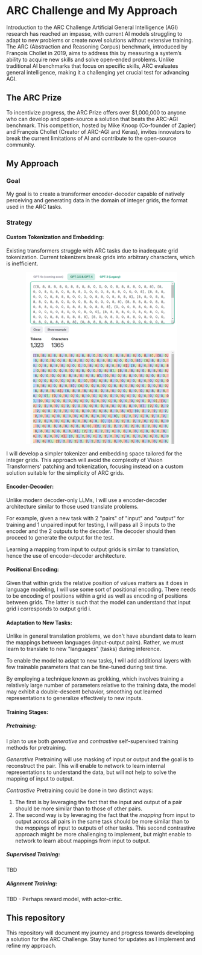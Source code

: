 # ARC Challenge and My Approach
Introduction to the ARC Challenge
Artificial General Intelligence (AGI) research has reached an impasse, with current AI models struggling to adapt to new problems or create novel solutions without extensive training. The ARC (Abstraction and Reasoning Corpus) benchmark, introduced by François Chollet in 2019, aims to address this by measuring a system’s ability to acquire new skills and solve open-ended problems. Unlike traditional AI benchmarks that focus on specific skills, ARC evaluates general intelligence, making it a challenging yet crucial test for advancing AGI.

## The ARC Prize
To incentivize progress, the ARC Prize offers over $1,000,000 to anyone who can develop and open-source a solution that beats the ARC-AGI benchmark. This competition, hosted by Mike Knoop (Co-founder of Zapier) and François Chollet (Creator of ARC-AGI and Keras), invites innovators to break the current limitations of AI and contribute to the open-source community.

## My Approach
### Goal
My goal is to create a transformer encoder-decoder capable of natively perceiving and generating data in the domain of integer grids, the format used in the ARC tasks.

### Strategy
#### Custom Tokenization and Embedding:

Existing transformers struggle with ARC tasks due to inadequate grid tokenization. Current tokenizers break grids into arbitrary characters, which is inefficient.

<div align="center">
        <img src="media/Example%20issues%20with%20existing%20tokenizers.png" alt="Example issues with existing tokenizers" width="400"/>
</div>

I will develop a simpler tokenizer and embedding space tailored for the integer grids. This approach will avoid the complexity of Vision Transformers' patching and tokenization, focusing instead on a custom solution suitable for the simplicity of ARC grids.

#### Encoder-Decoder:
Unlike modern decoder-only LLMs, I will use a encoder-decoder architecture similar to those used translate problems. 

For example, given a new task with 2 "pairs" of "input" and "output" for training and 1 unpaired input for testing, I will pass all 3 inputs to the encoder and the 2 outputs to the decoder. The decoder should then proceed to generate the output for the test. 

Learning a mapping from input to output grids is similar to translation, hence the use of encoder-decoder architecture. 

#### Positional Encoding:

Given that within grids the relative position of values matters as it does in language modeling, I will use some sort of positional encoding. There needs to be encoding of positions within a grid as well as encoding of positions between grids. The latter is such that the model can understand that input grid i corresponds to output grid i. 

#### Adaptation to New Tasks:
Unlike in general translation problems, we don't have abundant data to learn the mappings between languages (input-output pairs). Rather, we must learn to translate to new "languages" (tasks) during inference. 

To enable the model to adapt to new tasks, I will add additional layers with few trainable parameters that can be fine-tuned during test time.

By employing a technique known as grokking, which involves training a relatively large number of parameters relative to the training data, the model may exhibit a double-descent behavior, smoothing out learned representations to generalize effectively to new inputs.

#### Training Stages:

##### Pretraining:

I plan to use both _generative_ and _contrastive_ self-supervised training methods for pretraining. 

_Generative_ Pretraining will use masking of input or output and the goal is to reconstruct the pair. This will enable to network to learn internal representations to understand the data, but will not help to solve the mapping of input to output. 

_Contrastive_ Pretraining could be done in two distinct ways:
1. The first is by leveraging the fact that the input and output of a pair should be more similar than to those of other pairs.
2. The second way is by leveraging the fact that the _mapping_ from input to output across all pairs in the same task should be more similar than to the _mappings_ of input to outputs of other tasks. This second contrastive approach might be more challenging to implement, but might enable to network to learn about mappings from input to output. 

##### Supervised Training:

TBD 

##### Alignment Training:

TBD - Perhaps reward model, with actor-critic. 

## This repository 

This repository will document my journey and progress towards developing a solution for the ARC Challenge. Stay tuned for updates as I implement and refine my approach.

